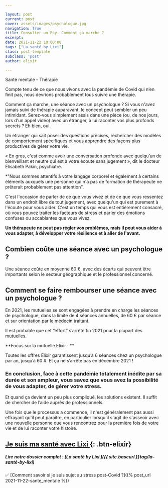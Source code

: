```yaml
---

layout: post
current: post
cover: assets/images/psychologue.jpg
navigation: True
title: Consulter un Psy. Comment ça marche ?
excerpt: 
date: 2021-11-22 10:00:00
tags: ["La santé by Lixi"]
class: post-template
subclass: 'post'
author: elixir

---
```



Santé mentale - Thérapie

Compte tenu de ce que nous vivons avec la pandémie de Covid qui n’en finit pas, nous devrions probablement tous suivre une thérapie.

Comment ça marche, une séance avec un psychologue  ?
Si vous n'avez jamais suivi de thérapie auparavant, le concept peut sembler un peu intimidant. Serez-vous simplement assis dans une pièce (ou, de nos jours, lors d'un appel vidéo) avec un étranger, à lui raconter vos plus profonds secrets ? Eh bien, oui.

Un étranger qui sait poser des questions précises, rechercher des modèles de comportement spécifiques et vous apprendre des façons plus productives de gérer votre vie.

« En gros, c'est comme avoir une conversation profonde avec quelqu’un de bienveillant et neutre qui est à votre écoute sans jugement », dit le docteur Elisabeth Pakin, psychiatre.

*"Nous sommes attentifs à votre langage corporel et également à certains éléments auxquels une personne qui n'a pas de formation de thérapeute ne prêterait probablement pas attention".

C'est l'occasion de parler de ce que vous vivez et de ce que vous ressentez dans un endroit libre de tout jugement, avec quelqu'un qui est purement à l'écoute pour vous aider. C'est un temps qui vous est entièrement consacré, où vous pouvez traiter les facteurs de stress et parler des émotions confuses ou accablantes que vous vivez.

**Un thérapeute ne peut pas régler vos problèmes, mais il peut vous aider à vous adapter, à développer votre résilience et à aller de l'avant.**

## Combien coûte une séance avec un psychologue ?

Une séance coûte en moyenne 60 €, avec des écarts qui peuvent être importants selon le secteur géographique et le professionnel concerné.

## Comment se faire rembourser une séance avec un psychologue ?

En 2021, les mutuelles se sont engagées à prendre en charge les séances de psychologue, dans la limite de 4 séances annuelles, de 60 € par séance et sur orientation par le médecin traitant.

Il est probable que cet “effort” s’arrête fin 2021 pour la plupart des mutuelles.

**Focus sur la mutuelle Elixir : **

Toutes les offres Elixir garantissent jusqu’à 6 séances chez un psychologue par an, jusqu’à 60 #. Et ça ne s’arrête pas en décembre 2021 ! 

### En conclusion, face à cette pandémie totalement inédite par sa durée et son ampleur, vous savez que vous avez la possibilité de vous adapter, de gérer votre stress.

Et quand ça devient un peu plus compliqué, les solutions existent. Il suffit de chercher de l’aide auprès de professionnels.

Une fois que le processus a commencé, il n'est généralement pas aussi effrayant qu'il peut paraître, en particulier lorsqu'il s'agit de s'asseoir avec une nouvelle personne que vous rencontrez pour la première fois de votre vie et de lui raconter votre histoire.



[Je suis ma santé avec Lixi ](https://www.lixi-sante.fr/){: .btn-elixir}
---
  
##### Lire notre dossier complet : [La santé by Lixi ]({{ site.baseurl }}tag/la-santé-by-lixi)

✅ [Comment savoir si je suis sujet au stress post-Covid ?]({% post_url 2021-11-22-sante_mentale %})  

